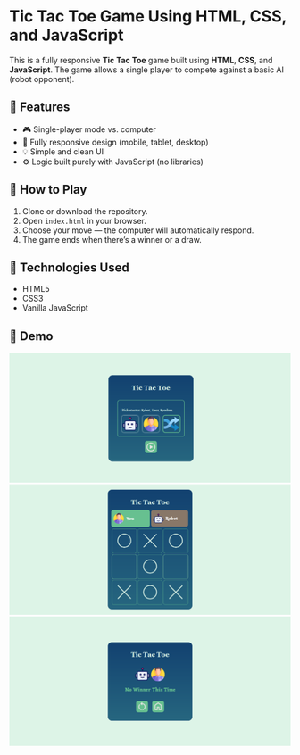 # Tic Tac Toe Game Using HTML, CSS, and JavaScript

This is a fully responsive **Tic Tac Toe** game built using **HTML**, **CSS**, and **JavaScript**. The game allows a single player to compete against a basic AI (robot opponent).

## 🔧 Features

- 🎮 Single-player mode vs. computer
- 📱 Fully responsive design (mobile, tablet, desktop)
- 💡 Simple and clean UI
- ⚙️ Logic built purely with JavaScript (no libraries)

## 🚀 How to Play

1. Clone or download the repository.
2. Open `index.html` in your browser.
3. Choose your move — the computer will automatically respond.
4. The game ends when there’s a winner or a draw.

## 📁 Technologies Used

- HTML5
- CSS3
- Vanilla JavaScript

## 📸 Demo
!["Start Screen"](./assets/preview/starts.png)
!["Play Screen"](./assets/preview/play.png)
!["Result Screen"](./assets/preview/result.png)
